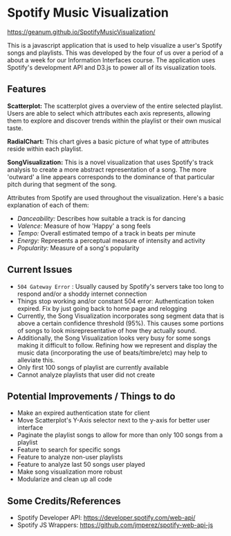 # Spotify Music Visualization

https://geanum.github.io/SpotifyMusicVisualization/

This is a javascript application that is used to help visualize a user's Spotify songs and playlists.
This was developed by the four of us over a period of a about a week for our Information Interfaces course.
The application uses Spotify's development API and D3.js to power all of its visualization tools. 

## Features

**Scatterplot:** The scatterplot gives a overview of the entire selected playlist. Users are able to select which attributes
each axis represents, allowing them to explore and discover trends within the playlist or their own musical taste.

**RadialChart:** This chart gives a basic picture of what type of attributes reside within each playlist. 

**SongVisualization:** This is a novel visualization that uses Spotify's track analysis to create a more abstract representation
of a song. The more 'outward' a line appears corresponds to the dominance of that particular pitch during that segment of the song.

Attributes from Spotify are used throughout the visualization. Here's a basic explanation of each of them:
- *Danceability:* Describes how suitable a track is for dancing
- *Valence:* Measure of how 'Happy' a song feels
- *Tempo:* Overall estimated tempo of a track in beats per minute
- *Energy:* Represents a perceptual measure of intensity and activity
- *Popularity:* Measure of a song's popularity

## Current Issues

- ``` 504 Gateway Error ``` : Usually caused by Spotify's servers take too long to respond and/or a shoddy internet connection
- Things stop working and/or constant 504 error: Authentication token expired. Fix by just going back to home page and relogging
- Currently, the Song Visualization incorporates song segment data that is above a certain confidence threshold (95%).
This causes some portions of songs to look misrepresentative of how they actually sound. 
- Additionally, the Song Visualization looks very busy for some songs making it difficult to follow. Refining how we represent 
and display the music data (incorporating the use of beats/timbre/etc) may help to alleviate this.
- Only first 100 songs of playlist are currently available
- Cannot analyze playlists that user did not create

## Potential Improvements / Things to do

- Make an expired authentication state for client
- Move Scatterplot's Y-Axis selector next to the y-axis for better user interface
- Paginate the playlist songs to allow for more than only 100 songs from a playlist
- Feature to search for specific songs
- Feature to analyze non-user playlists
- Feature to analyze last 50 songs user played
- Make song visualization more robust
- Modularize and clean up all code

## Some Credits/References

- Spotify Developer API: https://developer.spotify.com/web-api/
- Spotify JS Wrappers: https://github.com/jmperez/spotify-web-api-js
